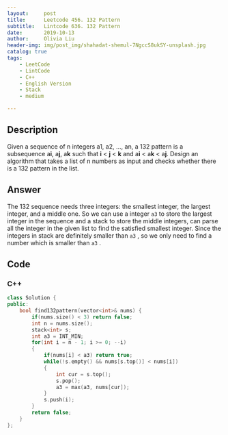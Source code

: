 ```yaml
---
layout:     post
title:      Leetcode 456. 132 Pattern
subtitle:   Lintcode 636. 132 Pattern
date:       2019-10-13
author:     Olivia Liu
header-img: img/post_img/shahadat-shemul-7NgccS8ukSY-unsplash.jpg
catalog: true
tags:
    - LeetCode
    - LintCode
    - C++
    - English Version
    - Stack
    - medium

---
```


## Description

Given a sequence of n integers a1, a2, ..., an, a 132 pattern is a subsequence a**i**, a**j**, a**k** such that **i** < **j** < **k** and a**i** < a**k** < a**j**. Design an algorithm that takes a list of n numbers as input and checks whether there is a 132 pattern in the list.

## Answer

The 132 sequence needs three integers: the smallest integer, the largest integer, and a middle one. So we can use a integer `a3` to store the largest integer in the sequence and a stack to store the middle integers, can parse all the integer in the given list to find the satisfied smallest integer. Since the integers in stack are definitely smaller than `a3` , so we only need to find a number which is smaller than `a3` .

## Code

### C++

```c++
class Solution {
public:
    bool find132pattern(vector<int>& nums) {
        if(nums.size() < 3) return false;
        int n = nums.size();
        stack<int> s;
        int a3 = INT_MIN;
        for(int i = n - 1; i >= 0; --i)
        {
            if(nums[i] < a3) return true;
            while(!s.empty() && nums[s.top()] < nums[i])
            {
                int cur = s.top();
                s.pop();
                a3 = max(a3, nums[cur]);
            }
            s.push(i);
        }
        return false;
    }
};
```

